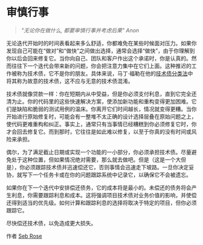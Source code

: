 # 审慎行事

> *"无论你在做什么, 都要审慎行事并考虑后果" Anon*

无论迭代开始时的时间表看起来多么舒适，你都难免在某些时候面对压力。如果你发现自己可能在“做对”和“做快”之间做出选择，通常会选择“做快”，由于你理解到你以后会回来修复它。当你向自己、团队和客户作出这个承诺时，你是认真的。然而往往下一个迭代会带来新的问题，你会把注意力集中在它们上面。这种推迟的工作被称为技术债，它不是你的朋友。具体来说，马丁·福勒在他的[技术债分类法](http://martinfowler.com/bliki/TechnicalDebtQuadrant.html)中将其称为故意的技术债，这不应与无意的技术债混淆。

技术债就像贷款一样：你在短期内从中受益，但是你必须支付利息，直到它完全还清为止。你的代码里的这些快速解决方案，使添加新功能和重构变得更加困难。它们是缺陷和脆弱的测试用例的温床。你离开它们时间越长，情况就变得更糟。当你开始进行原始修复时，可能会有一整堆不太正确的设计选择层叠在原始问题之上，使代码更难重构和纠正。事实上，通常只有当事情已经糟糕到你必须修复它时，你才会回去修复它。而到那时，它往往是如此难以修复，以至于你真的没有时间或风险来承担。

偶尔，为了满足截止日期或实现一个功能的一小部分，你必须承担技术债。尽量避免处于这种位置，但如果情况绝对需要，那么就去做吧。但是（这是一个大但是），你必须跟踪技术债并迅速偿还它，否则事情会迅速走下坡路。一旦你决定妥协，就写下一个任务卡或在你的问题跟踪系统中记录它，以确保它不会被遗忘。

如果你在下一个迭代中安排偿还债务，它的成本将是最小的。未偿还的债务将会产生利息，你需要跟踪利息和成本。这将强调项目技术债对业务价值的影响，并使偿还得到适当的优先级。如何计算和跟踪利息的选择将取决于特定的项目，但你必须跟踪它。

尽快偿还技术债，以免造成更大损失。

作者 [Seb Rose](http://programmer.97things.oreilly.com/wiki/index.php/Seb_Rose)